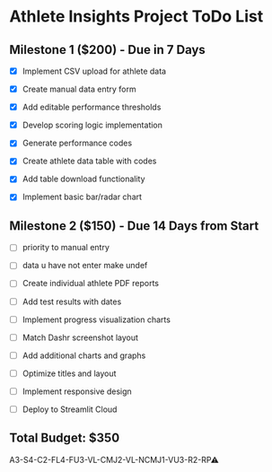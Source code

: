 # Athlete Insights Project ToDo List

## Milestone 1 ($200) - Due in 7 Days

- [x] Implement CSV upload for athlete data
- [x] Create manual data entry form
- [x] Add editable performance thresholds
- [x] Develop scoring logic implementation
- [x] Generate performance codes
- [x] Create athlete data table with codes
- [x] Add table download functionality
- [x] Implement basic bar/radar chart



## Milestone 2 ($150) - Due 14 Days from Start

- [ ] priority to manual entry
- [ ] data u have not enter make undef 

- [ ] Create individual athlete PDF reports
- [ ] Add test results with dates
- [ ] Implement progress visualization charts 
- [ ] Match Dashr screenshot layout
- [ ] Add additional charts and graphs
- [ ] Optimize titles and layout
- [ ] Implement responsive design
- [ ] Deploy to Streamlit Cloud

## Total Budget: $350


A3-S4-C2-FL4-FU3-VL-CMJ2-VL-NCMJ1-VU3-R2-RP⚠   


